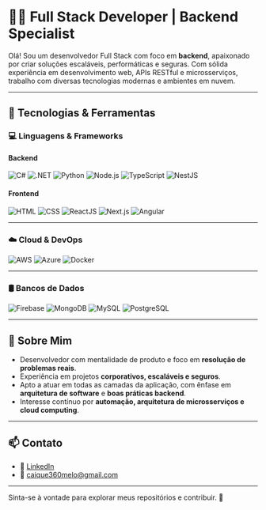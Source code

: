 # 👨‍💻 Full Stack Developer | Backend Specialist

Olá! Sou um desenvolvedor Full Stack com foco em **backend**, apaixonado por criar soluções escaláveis, performáticas e seguras. Com sólida experiência em desenvolvimento web, APIs RESTful e microsserviços, trabalho com diversas tecnologias modernas e ambientes em nuvem.

---

## 🚀 Tecnologias & Ferramentas

### 💻 Linguagens & Frameworks

#### Backend
![C#](https://img.shields.io/badge/C%23-239120?style=for-the-badge&logo=c-sharp&logoColor=white)
![.NET](https://img.shields.io/badge/.NET-512BD4?style=for-the-badge&logo=dotnet&logoColor=white)
![Python](https://img.shields.io/badge/Python-3776AB?style=for-the-badge&logo=python&logoColor=white)
![Node.js](https://img.shields.io/badge/Node.js-339933?style=for-the-badge&logo=node.js&logoColor=white)
![TypeScript](https://img.shields.io/badge/TypeScript-3178C6?style=for-the-badge&logo=typescript&logoColor=white)
![NestJS](https://img.shields.io/badge/NestJS-E0234E?style=for-the-badge&logo=nestjs&logoColor=white)

#### Frontend
![HTML](https://img.shields.io/badge/HTML5-E34F26?style=for-the-badge&logo=html5&logoColor=white)
![CSS](https://img.shields.io/badge/CSS3-1572B6?style=for-the-badge&logo=css3&logoColor=white)
![ReactJS](https://img.shields.io/badge/React-20232A?style=for-the-badge&logo=react&logoColor=61DAFB)
![Next.js](https://img.shields.io/badge/Next.js-000000?style=for-the-badge&logo=nextdotjs&logoColor=white)
![Angular](https://img.shields.io/badge/Angular-DD0031?style=for-the-badge&logo=angular&logoColor=white)

---

### ☁️ Cloud & DevOps
![AWS](https://img.shields.io/badge/AWS-232F3E?style=for-the-badge&logo=amazonaws&logoColor=white)
![Azure](https://img.shields.io/badge/Azure-0078D4?style=for-the-badge&logo=microsoftazure&logoColor=white)
![Docker](https://img.shields.io/badge/Docker-2496ED?style=for-the-badge&logo=docker&logoColor=white)

---

### 🛢️ Bancos de Dados
![Firebase](https://img.shields.io/badge/Firebase-FFCA28?style=for-the-badge&logo=firebase&logoColor=black)
![MongoDB](https://img.shields.io/badge/MongoDB-47A248?style=for-the-badge&logo=mongodb&logoColor=white)
![MySQL](https://img.shields.io/badge/MySQL-4479A1?style=for-the-badge&logo=mysql&logoColor=white)
![PostgreSQL](https://img.shields.io/badge/PostgreSQL-336791?style=for-the-badge&logo=postgresql&logoColor=white)

---

## 🧠 Sobre Mim

- Desenvolvedor com mentalidade de produto e foco em **resolução de problemas reais**.
- Experiência em projetos **corporativos, escaláveis e seguros**.
- Apto a atuar em todas as camadas da aplicação, com ênfase em **arquitetura de software** e **boas práticas backend**.
- Interesse contínuo por **automação, arquitetura de microsserviços e cloud computing**.

---

## 📫 Contato

- 💼 [LinkedIn](https://www.linkedin.com/in/caíquegmelo/)
- 📧 caique360melo@gmail.com

---

Sinta-se à vontade para explorar meus repositórios e contribuir. 🚀

